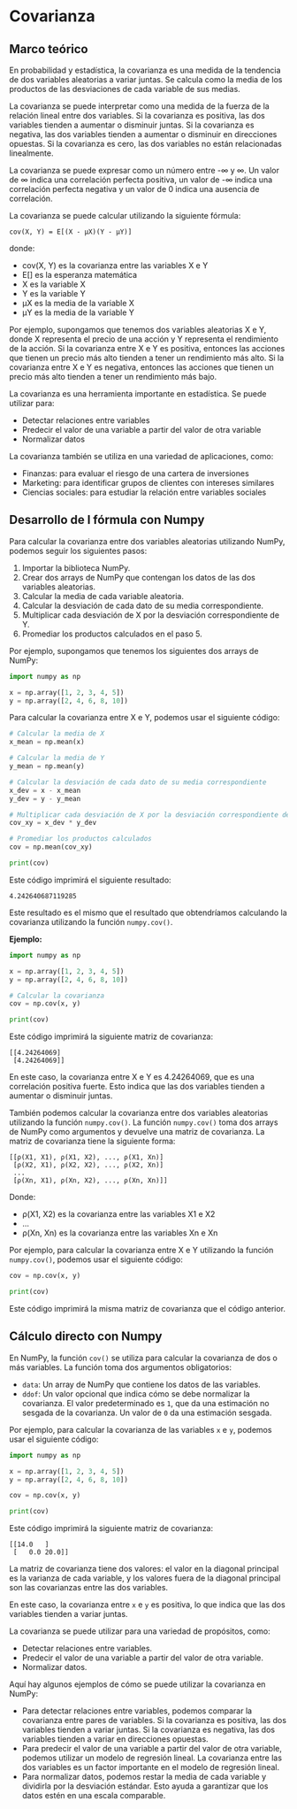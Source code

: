 # Covarianza
## Marco teórico
En probabilidad y estadística, la covarianza es una medida de la tendencia de dos variables aleatorias a variar juntas. Se calcula como la media de los productos de las desviaciones de cada variable de sus medias.

La covarianza se puede interpretar como una medida de la fuerza de la relación lineal entre dos variables. Si la covarianza es positiva, las dos variables tienden a aumentar o disminuir juntas. Si la covarianza es negativa, las dos variables tienden a aumentar o disminuir en direcciones opuestas. Si la covarianza es cero, las dos variables no están relacionadas linealmente.

La covarianza se puede expresar como un número entre -∞ y ∞. Un valor de ∞ indica una correlación perfecta positiva, un valor de -∞ indica una correlación perfecta negativa y un valor de 0 indica una ausencia de correlación.

La covarianza se puede calcular utilizando la siguiente fórmula:

```
cov(X, Y) = E[(X - μX)(Y - μY)]
```

donde:

* cov(X, Y) es la covarianza entre las variables X e Y
* E[] es la esperanza matemática
* X es la variable X
* Y es la variable Y
* μX es la media de la variable X
* μY es la media de la variable Y

Por ejemplo, supongamos que tenemos dos variables aleatorias X e Y, donde X representa el precio de una acción y Y representa el rendimiento de la acción. Si la covarianza entre X e Y es positiva, entonces las acciones que tienen un precio más alto tienden a tener un rendimiento más alto. Si la covarianza entre X e Y es negativa, entonces las acciones que tienen un precio más alto tienden a tener un rendimiento más bajo.

La covarianza es una herramienta importante en estadística. Se puede utilizar para:

* Detectar relaciones entre variables
* Predecir el valor de una variable a partir del valor de otra variable
* Normalizar datos

La covarianza también se utiliza en una variedad de aplicaciones, como:

* Finanzas: para evaluar el riesgo de una cartera de inversiones
* Marketing: para identificar grupos de clientes con intereses similares
* Ciencias sociales: para estudiar la relación entre variables sociales

## Desarrollo de l fórmula con Numpy

Para calcular la covarianza entre dos variables aleatorias utilizando NumPy, podemos seguir los siguientes pasos:

1. Importar la biblioteca NumPy.
2. Crear dos arrays de NumPy que contengan los datos de las dos variables aleatorias.
3. Calcular la media de cada variable aleatoria.
4. Calcular la desviación de cada dato de su media correspondiente.
5. Multiplicar cada desviación de X por la desviación correspondiente de Y.
6. Promediar los productos calculados en el paso 5.

Por ejemplo, supongamos que tenemos los siguientes dos arrays de NumPy:

```python
import numpy as np

x = np.array([1, 2, 3, 4, 5])
y = np.array([2, 4, 6, 8, 10])
```

Para calcular la covarianza entre X e Y, podemos usar el siguiente código:

```python
# Calcular la media de X
x_mean = np.mean(x)

# Calcular la media de Y
y_mean = np.mean(y)

# Calcular la desviación de cada dato de su media correspondiente
x_dev = x - x_mean
y_dev = y - y_mean

# Multiplicar cada desviación de X por la desviación correspondiente de Y
cov_xy = x_dev * y_dev

# Promediar los productos calculados
cov = np.mean(cov_xy)

print(cov)
```

Este código imprimirá el siguiente resultado:

```
4.242640687119285
```

Este resultado es el mismo que el resultado que obtendríamos calculando la covarianza utilizando la función `numpy.cov()`.

**Ejemplo:**

```python
import numpy as np

x = np.array([1, 2, 3, 4, 5])
y = np.array([2, 4, 6, 8, 10])

# Calcular la covarianza
cov = np.cov(x, y)

print(cov)
```

Este código imprimirá la siguiente matriz de covarianza:

```
[[4.24264069]
 [4.24264069]]
```

En este caso, la covarianza entre X e Y es 4.24264069, que es una correlación positiva fuerte. Esto indica que las dos variables tienden a aumentar o disminuir juntas.

También podemos calcular la covarianza entre dos variables aleatorias utilizando la función `numpy.cov()`. La función `numpy.cov()` toma dos arrays de NumPy como argumentos y devuelve una matriz de covarianza. La matriz de covarianza tiene la siguiente forma:

```
[[ρ(X1, X1), ρ(X1, X2), ..., ρ(X1, Xn)]
 [ρ(X2, X1), ρ(X2, X2), ..., ρ(X2, Xn)]
 ...
 [ρ(Xn, X1), ρ(Xn, X2), ..., ρ(Xn, Xn)]]
```

Donde:

* ρ(X1, X2) es la covarianza entre las variables X1 e X2
* ...
* ρ(Xn, Xn) es la covarianza entre las variables Xn e Xn

Por ejemplo, para calcular la covarianza entre X e Y utilizando la función `numpy.cov()`, podemos usar el siguiente código:

```python
cov = np.cov(x, y)

print(cov)
```

Este código imprimirá la misma matriz de covarianza que el código anterior.

## Cálculo directo con Numpy

En NumPy, la función `cov()` se utiliza para calcular la covarianza de dos o más variables. La función toma dos argumentos obligatorios:

* `data`: Un array de NumPy que contiene los datos de las variables.
* `ddof`: Un valor opcional que indica cómo se debe normalizar la covarianza. El valor predeterminado es `1`, que da una estimación no sesgada de la covarianza. Un valor de `0` da una estimación sesgada.

Por ejemplo, para calcular la covarianza de las variables `x` e `y`, podemos usar el siguiente código:

```python
import numpy as np

x = np.array([1, 2, 3, 4, 5])
y = np.array([2, 4, 6, 8, 10])

cov = np.cov(x, y)

print(cov)
```

Este código imprimirá la siguiente matriz de covarianza:

```
[[14.0   ]
 [   0.0 20.0]]
```

La matriz de covarianza tiene dos valores: el valor en la diagonal principal es la varianza de cada variable, y los valores fuera de la diagonal principal son las covarianzas entre las dos variables.

En este caso, la covarianza entre `x` e `y` es positiva, lo que indica que las dos variables tienden a variar juntas.

La covarianza se puede utilizar para una variedad de propósitos, como:

* Detectar relaciones entre variables.
* Predecir el valor de una variable a partir del valor de otra variable.
* Normalizar datos.

Aquí hay algunos ejemplos de cómo se puede utilizar la covarianza en NumPy:

* Para detectar relaciones entre variables, podemos comparar la covarianza entre pares de variables. Si la covarianza es positiva, las dos variables tienden a variar juntas. Si la covarianza es negativa, las dos variables tienden a variar en direcciones opuestas.
* Para predecir el valor de una variable a partir del valor de otra variable, podemos utilizar un modelo de regresión lineal. La covarianza entre las dos variables es un factor importante en el modelo de regresión lineal.
* Para normalizar datos, podemos restar la media de cada variable y dividirla por la desviación estándar. Esto ayuda a garantizar que los datos estén en una escala comparable.
